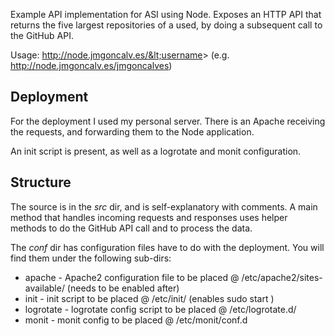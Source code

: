 Example API implementation for ASI using Node. Exposes an HTTP API that returns the five largest repositories of a used, by doing a subsequent call to the GitHub API.

Usage: http://node.jmgoncalv.es/&lt;username&gt; (e.g. http://node.jmgoncalv.es/jmgoncalves)

Deployment
----------

For the deployment I used my personal server. There is an Apache receiving the requests, and forwarding them to the Node application.

An init script is present, as well as a logrotate and monit configuration.

Structure
---------

The source is in the *src* dir, and is self-explanatory with comments. A main method that handles incoming requests and responses uses helper methods to do the GitHub API call and to process the data.

The *conf* dir has configuration files have to do with the deployment. You will find them under the following sub-dirs:

* apache - Apache2 configuration file to be placed @ /etc/apache2/sites-available/ (needs to be enabled after)
* init - init script to be placed @ /etc/init/ (enables sudo start <app>)
* logrotate - logrotate config script to be placed @ /etc/logrotate.d/
* monit - monit config to be placed @ /etc/monit/conf.d

